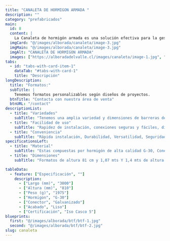```yaml
---
title: "CANALETA DE HORMIGON ARMADA "
description: ""
category: "prefabricados"
main:
  id: 8
  content: |
    La Canaleta de hormigón armada es una solución efectiva para la gestión de aguas pluviales y la protección de infraestructuras. Diseñada para resistir cargas e impactos, esta canaleta es ideal para zonas de alto tráfico y velocidad de causes.
  imgCard: "@/images/alborada/canaleta/image-3.jpg"
  imgMain: "@/images/alborada/canaleta/image-3.jpg"
  imgAlt: "CANALETA DE HORMIGON ARMADA"
  images: ["https://alboradadelvalle.cl/images/canaleta/image-1.jpg", "https://alboradadelvalle.cl/images/canaleta/image-2.jpg", "https://alboradadelvalle.cl/images/canaleta/image-3.jpg", "https://alboradadelvalle.cl/images/canaleta/image-4.jpg"]
tabs:
  - id: "tabs-with-card-item-1"
    dataTab: "#tabs-with-card-1"
    title: "Descripción"
longDescription:
  title: "Formatos:"
  subTitle: |
    Tenemos formatos personalizables según diseños de proyectos. 
  btnTitle: "Contacta con nuestra área de venta"
  btnURL: "/contact"
descriptionList:
  - title: "Variedades"
    subTitle: "Tenemos una amplia variedad y dimensiones de barreras de hormigón para adaptarse a las diversas aplicaciones y espacios."
  - title: "Facilidad de uso"
    subTitle: "Rapidez de instalación, conexiones seguras y fáciles, diseño ergonómico."
  - title: "Conveniencia"
    subTitle: "Rápida instalación, Durabilidad, Versatilidad, Seguridad y reutilizables."
specificationsLeft:
  - title: "Material"
    subTitle: "Estas compuestas por hormigón de alta calidad G-30, Conectores Galvanizados y Acero estriado."
  - title: "Dimensiones"
    subTitle: "Formatos de altura 81 cm y 1,07 mts Y 1,4 mts de altura."

tableData:
  - feature: ["Especificación", ""]
    description:
      - ["Largo (mm)", "3000"]
      - ["Altura (mm)", "810"]
      - ["Peso (g)", "1975"]
      - ["Hormigon", "G-30"]
      - ["Conector", "Galvanizado"]
      - ["Acabado", "Liso"]
      - ["Certificación", "Iso Casco 5"]
blueprints:
  first: "@/images/alborada/btf/btf-1.jpg"
  second: "@/images/alborada/btf/btf-2.jpg"
slug: canaleta
---
```

